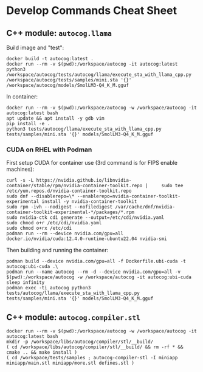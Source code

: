 # Develop Commands Cheat Sheet

## C++ module: `autocog.llama`

Build image and "test":
```
docker build -t autocog:latest .
docker run --rm -v $(pwd):/workspace/autocog -it autocog:latest python3 /workspace/autocog/tests/autocog/llama/execute_sta_with_llama_cpp.py /workspace/autocog/tests/samples/mini.sta '{}' /workspace/autocog/models/SmolLM3-Q4_K_M.gguf
```

In container:
```
docker run --rm -v $(pwd):/workspace/autocog -w /workspace/autocog -it autocog:latest bash
apt update && apt install -y gdb vim
pip install -e .
python3 tests/autocog/llama/execute_sta_with_llama_cpp.py tests/samples/mini.sta '{}' models/SmolLM3-Q4_K_M.gguf
```

### CUDA on RHEL with Podman

First setup CUDA for container use (3rd command is for FIPS enable machines):
```
curl -s -L https://nvidia.github.io/libnvidia-container/stable/rpm/nvidia-container-toolkit.repo |     sudo tee /etc/yum.repos.d/nvidia-container-toolkit.repo
sudo dnf --disablerepo=\* --enablerepo=nvidia-container-toolkit-experimental install -y nvidia-container-toolkit
sudo rpm -ivh --nodigest --nofiledigest /var/cache/dnf/nvidia-container-toolkit-experimental-*/packages/*.rpm
sudo nvidia-ctk cdi generate --output=/etc/cdi/nvidia.yaml
sudo chmod o+r /etc/cdi/nvidia.yaml
sudo chmod o+rx /etc/cdi
podman run --rm --device nvidia.com/gpu=all docker.io/nvidia/cuda:12.4.0-runtime-ubuntu22.04 nvidia-smi
```
Then building and running the container:
```
podman build --device nvidia.com/gpu=all -f Dockerfile.ubi-cuda -t autocog:ubi-cuda .\
podman run --name autocog --rm -d --device nvidia.com/gpu=all -v $(pwd):/workspace/autocog -w /workspace/autocog -it autocog:ubi-cuda sleep infinity
podman exec -ti autocog python3 tests/autocog/llama/execute_sta_with_llama_cpp.py tests/samples/mini.sta '{}' models/SmolLM3-Q4_K_M.gguf
```

## C++ module: `autocog.compiler.stl`

```
docker run --rm -v $(pwd):/workspace/autocog -w /workspace/autocog -it autocog:latest bash
mkdir -p /workspace/libs/autocog/compiler/stl/__build/
( cd /workspace/libs/autocog/compiler/stl/__build/ && rm -rf * && cmake .. && make install )
( cd /workspace/tests/samples ; autocog-compiler-stl -I miniapp miniapp/main.stl miniapp/more.stl defines.stl )
```
